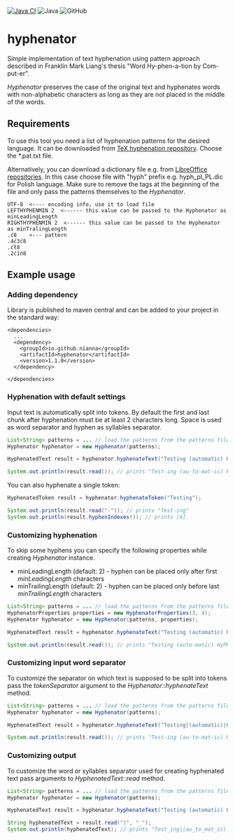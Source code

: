 [![Java CI](https://github.com/Nianna/hyphenator/actions/workflows/maven.yml/badge.svg?branch=master)](https://github.com/Nianna/hyphenator/actions/workflows/maven.yml)
![Java](https://img.shields.io/badge/Java-17-informational)
![GitHub](https://img.shields.io/github/license/nianna/hyphenator)

# hyphenator

Simple implementation of text hyphenation using pattern approach described in Franklin Mark Liang's thesis "Word Hy-phen-a-tion by Com-put-er".

_Hyphenator_ preserves the case of the original text and hyphenates words with non-alphabetic characters as long as they are not placed in the middle of the words.

## Requirements
To use this tool you need a list of hyphenation patterns for the desired language.
It can be downloaded from [TeX hyphenation repository](https://github.com/hyphenation/tex-hyphen/tree/master/hyph-utf8/tex/generic/hyph-utf8/patterns/txt).
Choose the *.pat.txt file.

Alternatively, you can download a dictionary file e.g. from [LibreOffice repositories](https://github.com/LibreOffice/dictionaries).
In this case choose file with "hyph" prefix e.g. hyph_pl_PL.dic for Polish language. 
Make sure to remove the tags at the beginning of the file and only pass the patterns themselves to the _Hyphenator_.
```
UTF-8  <---- encoding info, use it to load file
LEFTHYPHENMIN 2  <------ this value can be passed to the Hyphenator as minLeadingLength
RIGHTHYPHENMIN 2  <------ this value can be passed to the Hyphenator as minTralingLength
.ć8    <--- pattern
.4ć3ć8
.ćł8
.2ć1ń8
```

## Example usage

### Adding dependency
Library is published to maven central and can be added to your project in the standard way:
```
<dependencies>
  ...
  <dependency>
    <groupId>io.github.nianna</groupId>
    <artifactId>hyphenator</artifactId>
    <version>1.1.0</version>
  </dependency>

</dependencies>
```

### Hyphenation with default settings
Input text is automatically split into tokens. 
By default the first and last chunk after hyphenation must be at least 2 characters long.
Space is used as word separator and hyphen as syllables separator.
```java
List<String> patterns = ... // load the patterns from the patterns file
Hyphenator hyphenator = new Hyphenator(patterns);

HyphenatedText result = hyphenator.hyphenateText("Testing (automatic) HyPHeNAtioN by computer!");

System.out.println(result.read()); // prints "Test-ing (au-to-mat-ic) Hy-PHeN-AtioN by com-put-er!"
```

You can also hyphenate a single token:
```java
HyphenatedToken result = hyphenator.hyphenateToken("Testing");

System.out.println(result.read("-")); // prints "Test-ing"
System.out.println(result.hyphenIndexes()); // prints [4]
```

### Customizing hyphenation
To skip some hyphens you can specify the following properties while creating _Hyphenator_ instance.
 * minLeadingLength (default: 2) - hyphen can be placed only after first _minLeadingLength_ characters 
 * minTrailingLength (default: 2) - hyphen can be placed only before last _minTrailingLength_ characters

```java
List<String> patterns = ... // load the patterns from the patterns file
HyphenatorProperties properties = new HyphenatorProperties(3, 4);
Hyphenator hyphenator = new Hyphenator(patterns, properties);

HyphenatedText result = hyphenator.hyphenateText("Testing (automatic) HyPHeNAtioN by computer!");

System.out.println(result.read()); // prints "Testing (auto-matic) HyPHeN-AtioN by com-puter!"
```

### Customizing input word separator
To customize the separator on which text is supposed to be split into tokens pass the _tokenSeparator_ argument to the _Hyphenator::hyphenateText_ method.
```java
List<String> patterns = ... // load the patterns from the patterns file
Hyphenator hyphenator = new Hyphenator(patterns);

HyphenatedText result = hyphenator.hyphenateText("Testing|(automatic)|HyPHeNAtioN|by|computer!", "|");

System.out.println(result.read()); // prints "Test-ing (au-to-mat-ic) Hy-PHeN-AtioN by com-put-er!"
```

### Customizing output
To customize the word or syllables separator used for creating hyphenated text pass arguments to _HyphenatedText::read_ method.
```java
List<String> patterns = ... // load the patterns from the patterns file
Hyphenator hyphenator = new Hyphenator(patterns);

HyphenatedText result = hyphenator.hyphenateText("Testing (automatic) HyPHeNAtioN by computer!");

String hyphenatedText = result.read("|", "_");
System.out.println(hyphenatedText); // prints "Test_ing|(au_to_mat_ic)|Hy_PHeN_AtioN|by|com_put_er!"
```
